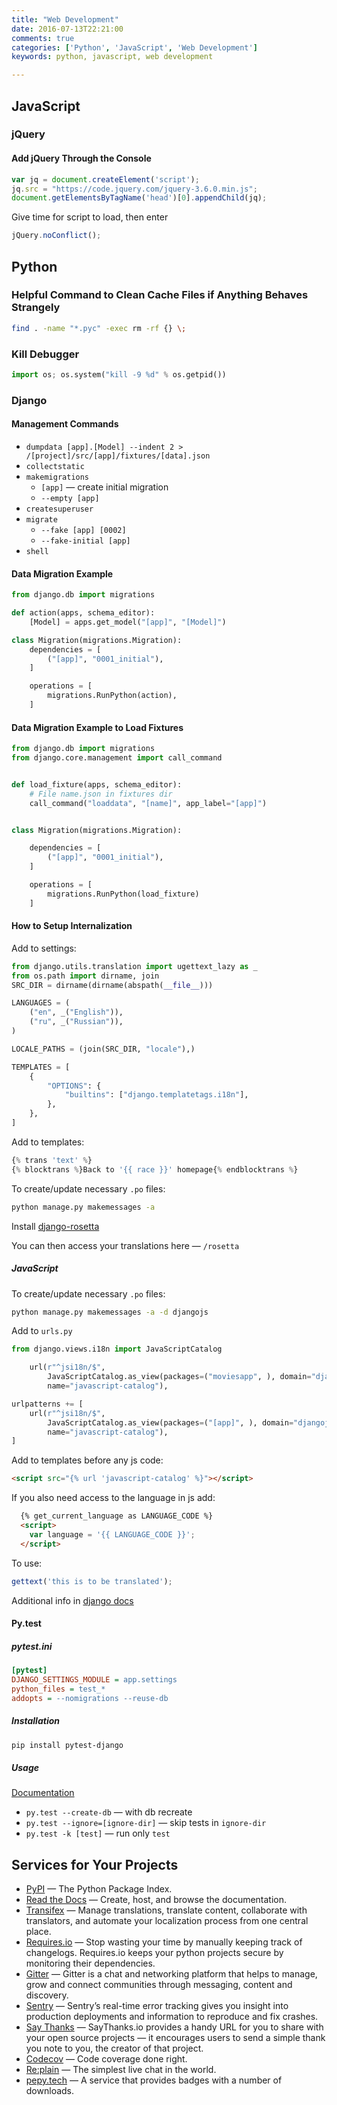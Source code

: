 ```yaml
---
title: "Web Development"
date: 2016-07-13T22:21:00
comments: true
categories: ['Python', 'JavaScript', 'Web Development']
keywords: python, javascript, web development

---
```

## JavaScript

### jQuery

#### Add jQuery Through the Console

```javascript
var jq = document.createElement('script');
jq.src = "https://code.jquery.com/jquery-3.6.0.min.js";
document.getElementsByTagName('head')[0].appendChild(jq);
```

Give time for script to load, then enter

```javascript
jQuery.noConflict();
```

## Python

### Helpful Command to Clean Cache Files if Anything Behaves Strangely

```bash
find . -name "*.pyc" -exec rm -rf {} \;
```

### Kill Debugger

```python
import os; os.system("kill -9 %d" % os.getpid())
```

### Django

#### Management Commands

* `dumpdata [app].[Model] --indent 2 > /[project]/src/[app]/fixtures/[data].json`
* `collectstatic`
* `makemigrations`
  * `[app]` — create initial migration
  * `--empty [app]`
* `createsuperuser`
* `migrate`
  * `--fake [app] [0002]`
  * `--fake-initial [app]`
* `shell`

#### Data Migration Example

```python
from django.db import migrations

def action(apps, schema_editor):
    [Model] = apps.get_model("[app]", "[Model]")

class Migration(migrations.Migration):
    dependencies = [
        ("[app]", "0001_initial"),
    ]

    operations = [
        migrations.RunPython(action),
    ]
```

#### Data Migration Example to Load Fixtures

```python
from django.db import migrations
from django.core.management import call_command


def load_fixture(apps, schema_editor):
    # File name.json in fixtures dir
    call_command("loaddata", "[name]", app_label="[app]")


class Migration(migrations.Migration):

    dependencies = [
        ("[app]", "0001_initial"),
    ]

    operations = [
        migrations.RunPython(load_fixture)
    ]
```

#### How to Setup Internalization

Add to settings:

```python
from django.utils.translation import ugettext_lazy as _
from os.path import dirname, join
SRC_DIR = dirname(dirname(abspath(__file__)))

LANGUAGES = (
    ("en", _("English")),
    ("ru", _("Russian")),
)

LOCALE_PATHS = (join(SRC_DIR, "locale"),)

TEMPLATES = [
    {
        "OPTIONS": {
            "builtins": ["django.templatetags.i18n"],
        },
    },
]

```

Add to templates:

```python
{% trans 'text' %}
{% blocktrans %}Back to '{{ race }}' homepage{% endblocktrans %}
```

To create/update necessary `.po` files:

```bash
python manage.py makemessages -a
```

Install [django-rosetta](https://pypi.python.org/pypi/django-rosetta)

You can then access your translations here — `/rosetta`

##### JavaScript

To create/update necessary `.po` files:

```bash
python manage.py makemessages -a -d djangojs
```

Add to `urls.py`

```python
from django.views.i18n import JavaScriptCatalog

    url(r"^jsi18n/$",
        JavaScriptCatalog.as_view(packages=("moviesapp", ), domain="djangojs"),
        name="javascript-catalog"),

urlpatterns += [
    url(r"^jsi18n/$",
        JavaScriptCatalog.as_view(packages=("[app]", ), domain="djangojs"),
        name="javascript-catalog"),
]
```

Add to templates before any js code:

```html
<script src="{% url 'javascript-catalog' %}"></script>
```

If you also need access to the language in js add:

```html
  {% get_current_language as LANGUAGE_CODE %}
  <script>
    var language = '{{ LANGUAGE_CODE }}';
  </script>
```

To use:

```js
gettext('this is to be translated');
```

Additional info in [django docs](https://docs.djangoproject.com/en/dev/topics/i18n/translation/)

#### Py.test

##### pytest.ini

```ini
[pytest]
DJANGO_SETTINGS_MODULE = app.settings
python_files = test_*
addopts = --nomigrations --reuse-db
```

##### Installation

```bash
pip install pytest-django
```

##### Usage

[Documentation](http://pytest.org/latest/usage.html#usage)

* `py.test --create-db` — with db recreate
* `py.test --ignore=[ignore-dir]` — skip tests in `ignore-dir`
* `py.test -k [test]` — run only `test`

## Services for Your Projects

* [PyPI](https://pypi.python.org) — The Python Package Index.
* [Read the Docs](https://readthedocs.io) — Create, host, and browse the documentation.
* [Transifex](https://www.transifex.com/) — Manage translations, translate content, collaborate with translators, and automate your localization process from one central place.
* [Requires.io](https://requires.io/) — Stop wasting your time by manually keeping track of changelogs. Requires.io keeps your python projects secure by monitoring their dependencies.
* [Gitter](https://gitter.im/) — Gitter is a chat and networking platform that helps to manage, grow and connect communities through messaging, content and discovery.
* [Sentry](https://sentry.io) — Sentry’s real-time error tracking gives you insight into production deployments and information to reproduce and fix crashes.
* [Say Thanks](https://saythanks.io/) — SayThanks.io provides a handy URL for you to share with your open source projects — it encourages users to send a simple thank you note to you, the creator of that project.
* [Codecov](https://codecov.io) — Code coverage done right.
* [Re:plain](https://replain.cc) — The simplest live chat in the world.
* [pepy.tech](https://pepy.tech/) — A service that provides badges with a number of downloads.

